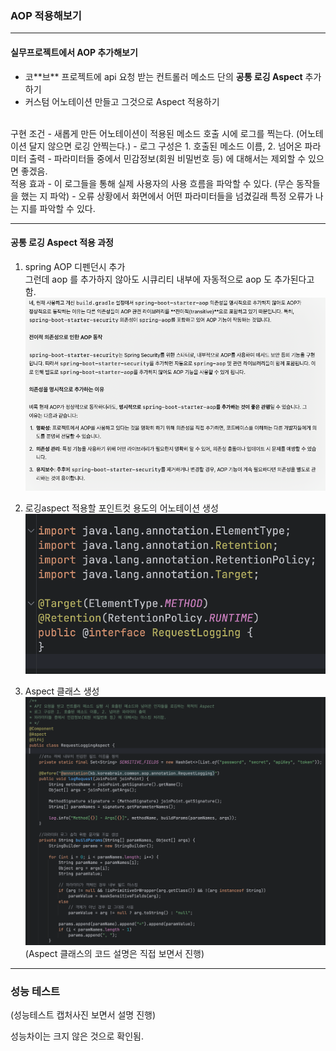 ### AOP 적용해보기
---

#### 실무프로젝트에서 AOP 추가해보기

- 코\*\*브\*\* 프로젝트에 api 요청 받는 컨트롤러 메소드 단의 **공통 로깅 Aspect** 추가하기   
- 커스텀 어노테이션 만들고 그것으로 Aspect 적용하기   
<br>
구현 조건
- 새롭게 만든 어노테이션이 적용된 메소드 호출 시에 로그를 찍는다. (어노테이션 달지 않으면 로깅 안찍는다.)   
- 로그 구성은 1. 호출된 메소드 이름, 2. 넘어온 파라미터 출력
- 파라미터들 중에서 민감정보(회원 비밀번호 등) 에 대해서는 제외할 수 있으면 좋겠음.
<br>
적용 효과
- 이 로그들을 통해 실제 사용자의 사용 흐름을 파악할 수 있다. (무슨 동작들을 했는 지 파악)
- 오류 상황에서 화면에서 어떤 파라미터들을 넘겼길래 특정 오류가 나는 지를 파악할 수 있다.

---

#### 공통 로깅 Aspect 적용 과정

1. spring AOP 디펜던시 추가    
그런데 aop 를 추가하지 않아도 시큐리티 내부에 자동적으로 aop 도 추가된다고 함.   
![alt text](SCR-20241225-tggx-1.png)

2. 로깅aspect 적용할 포인트컷 용도의 어노테이션 생성   
![alt text](SCR-20241228-syir-1.png)

3. Aspect 클래스 생성   
![alt text](SCR-20241228-syyc.png)
(Aspect 클래스의 코드 설명은 직접 보면서 진행)

--- 

### 성능 테스트

(성능테스트 캡처사진 보면서 설명 진행)

성능차이는 크지 않은 것으로 확인됨.


